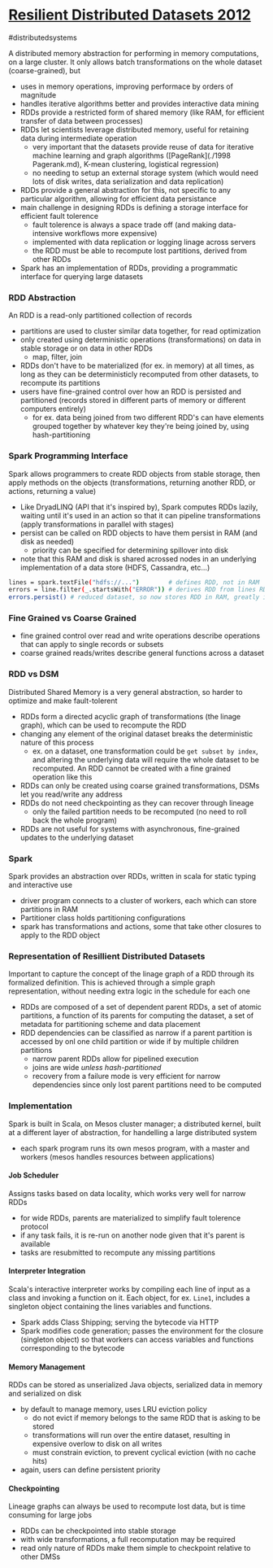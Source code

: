 # [Resilient Distributed Datasets 2012](http://www-bcf.usc.edu/~minlanyu/teach/csci599-fall12/papers/nsdi_spark.pdf)
#distributedsystems

A distributed memory abstraction for performing in memory computations, on a large cluster. It only allows batch transformations on the whole dataset (coarse-grained), but 
- uses in memory operations, improving performace by orders of magnitude
- handles iterative algorithms better and provides interactive data mining
- RDDs provide a restricted form of shared memory (like RAM, for efficient transfer of data between processes)
- RDDs let scientists leverage distributed memory, useful for retaining data during intermediate operation
  - very important that the datasets provide reuse of data for iterative machine learning and graph algorithms ([PageRank](./1998 Pagerank.md), K-mean clustering, logistical regression)
  - no needing to setup an external storage system (which would need lots of disk writes, data serialization and data replication)
- RDDs provide a general abstraction for this, not specific to any particular algorithm, allowing for efficient data persistance 
- main challenge in designing RDDs is defining a storage interface for efficient fault tolerence
  - fault tolerence is always a space trade off (and making data-intensive workflows more expensive)
  - implemented with data replication or logging linage across servers
  - the RDD must be able to recompute lost partitions, derived from other RDDs
- Spark has an implementation of RDDs, providing a programmatic interface for querying large datasets

### RDD Abstraction
An RDD is a read-only partitioned collection of records
- partitions are used to cluster similar data together, for read optimization
- only created using deterministic operations (transformations) on data in stable storage or on data in other RDDs
  - map, filter, join
- RDDs don't have to be materialized (for ex. in memory) at all times, as long as they can be deterministicly recomputed from other datasets, to recompute its partitions
- users have fine-grained control over how an RDD is persisted and partitioned (records stored in different parts of memory or different computers entirely)
  - for ex. data being joined from two different RDD's can have elements grouped together by whatever key they're being joined by, using hash-partitioning

### Spark Programming Interface
Spark allows programmers to create RDD objects from stable storage, then apply methods on the objects (transformations, returning another RDD, or actions, returning a value)
- Like DryadLINQ (API that it's inspired by), Spark computes RDDs lazily, waiting until it's used in an action so that it can pipeline transformations (apply transformations in parallel with stages)
- persist can be called on RDD objects to have them persist in RAM (and disk as needed)
  - priority can be specified for determining spillover into disk
- note that this RAM and disk is shared acrossed nodes in an underlying implementation of a data store (HDFS, Cassandra, etc...)

```sh
lines = spark.textFile("hdfs://...")        # defines RDD, not in RAM
errors = line.filter(_.startsWith("ERROR")) # derives RDD from lines RDD, not in RAM
errors.persist() # reduced dataset, so now stores RDD in RAM, greatly increasing future computation 
```

### Fine Grained vs Coarse Grained
- fine grained control over read and write operations describe operations that can apply to single records or subsets
- coarse grained reads/writes describe general functions across a dataset

### RDD vs DSM
Distributed Shared Memory is a very general abstraction, so harder to optimize and make fault-tolerent
- RDDs form a directed acyclic graph of transformations (the linage graph), which can be used to recompute the RDD
- changing any element of the original dataset breaks the deterministic nature of this process
  - ex. on a dataset, one transformation could be `get subset by index`, and altering the underlying data will require the whole dataset to be recomputed. An RDD cannot be created with a fine grained operation like this
- RDDs can only be created using coarse grained transformations, DSMs let you read/write any address
- RDDs do not need checkpointing as they can recover through lineage
  - only the failed partition needs to be recomputed (no need to roll back the whole program)
- RDDs are not useful for systems with asynchronous, fine-grained updates to the underlying dataset

### Spark
Spark provides an abstraction over RDDs, written in scala for static typing and interactive use
- driver program connects to a cluster of workers, each which can store partitions in RAM
- Partitioner class holds partitioning configurations
- spark has transformations and actions, some that take other closures to apply to the RDD object

### Representation of Resillient Distributed Datasets
Important to capture the concept of the linage graph of a RDD through its formalized definition. This is achieved through a simple graph representation, without needing extra logic in the schedule for each one 
- RDDs are composed of a set of dependent parent RDDs, a set of atomic partitions, a function of its parents for computing the dataset, a set of metadata for partitioning scheme and data placement
- RDD dependencies can be classified as narrow if a parent partition is accessed by onl one child partition or wide if by multiple children partitions
  - narrow parent RDDs allow for pipelined execution
  - joins are wide *unless hash-partitioned*
  - recovery from a failure mode is very efficient for narrow dependencies since only lost parent partitions need to be computed

### Implementation
Spark is built in Scala, on Mesos cluster manager; a distributed kernel, built at a different layer of abstraction, for handelling a large distributed system
- each spark program runs its own mesos program, with a master and workers (mesos handles resources between applications)

#### Job Scheduler
Assigns tasks based on data locality, which works very well for narrow RDDs
- for wide RDDs, parents are materialized to simplify fault tolerence protocol 
- if any task fails, it is re-run on another node given that it's parent is available
- tasks are resubmitted to recompute any missing partitions

#### Interpreter Integration
Scala's interactive interpreter works by compiling each line of input as a class and invoking a function on it. Each object, for ex. `Line1`, includes a singleton object containing the lines variables and functions.
- Spark adds Class Shipping; serving the bytecode via HTTP
- Spark modifies code generation; passes the environment for the closure (singleton object) so that workers can access variables and functions corresponding to the bytecode

#### Memory Management
RDDs can be stored as unserialized Java objects, serialized data in memory and serialized on disk
- by default to manage memory, uses LRU eviction policy
  - do not evict if memory belongs to the same RDD that is asking to be stored
  - transformations will run over the entire dataset, resulting in expensive overlow to disk on all writes
  - must constrain eviction, to prevent cyclical eviction (with no cache hits)
- again, users can define persistent priority 

#### Checkpointing
Lineage graphs can always be used to recompute lost data, but is time consuming for large jobs
- RDDs can be checkpointed into stable storage
- with wide transformations, a full recomputation may be required
- read only nature of RDDs make them simple to checkpoint relative to other DMSs
